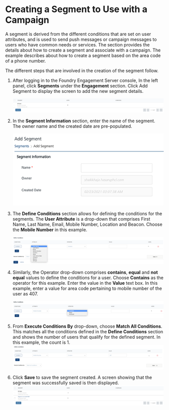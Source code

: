                           

Creating a Segment to Use with a Campaign
=========================================

A segment is derived from the different conditions that are set on user attributes, and is used to send push messages or campaign messages to users who have common needs or services. The section provides the details about how to create a segment and associate with a campaign. The example describes about how to create a segment based on the area code of a phone number.

The different steps that are involved in the creation of the segment follow.

1.  After logging in to the Foundry Engagement Server console, In the left panel, click **Segments** under the **Engagement** section. Click Add Segment to display the screen to add the new segment details.
    
    ![](Resources/Images/segments1_593x76.png)
    
2.  In the **Segment Information** section, enter the name of the segment. The owner name and the created date are pre-populated.
    
    ![](Resources/Images/segmentinfo_575x275.png)
    
3.  The **Define Conditions** section allows for defining the conditions for the segments. The **User Attribute** is a drop-down that comprises First Name, Last Name, Email, Mobile Number, Location and Beacon. Choose the **Mobile Number** in this example.
    
    ![](Resources/Images/addsegment_581x157.png)
    
4.  Similarly, the Operator drop-down comprises **contains**, **equal** and **not equal** values to define the conditions for a user. Choose **Contains** as the operator for this example. Enter the value in the **Value** text box. In this example, enter a value for area code pertaining to mobile number of the user as 407.
    
    ![](Resources/Images/segments2_599x98.png)
    
5.  From **Execute Conditions By** drop-down, choose **Match All Conditions**. This matches all the conditions defined in the **Define Conditions** section and shows the number of users that qualify for the defined segment. In this example, the count is 1.  
    ![](Resources/Images/addsegment2_582x106.png)
    
6.  Click **Save** to save the segment created. A screen showing that the segment was successfully saved is then displayed.  
    ![](Resources/Images/addsegment3_600x115.png)
